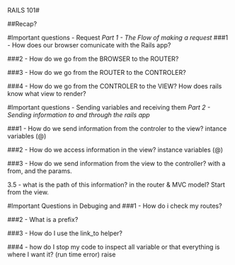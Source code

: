 RAILS 101#

##Recap?

#Important questions - Request
*Part 1 - The Flow of making a request*
###1 - How does our browser comunicate with the Rails app?

###2 - How do we go from the BROWSER to the ROUTER?

###3 - How do we go from the ROUTER to the CONTROLER?

###4 - How do we go from the CONTROLER to the VIEW? How does rails know what view to render?

#Important questions - Sending variables and receiving them
*Part 2 - Sending information to and through the rails app*

###1 - How do we send information from the controler to the view?
intance variables (@)

###2 - How do we access information in the view?
  instance variables (@)

###3 - How do we send information from the view to the controller?
  with a from, and the params.

  3.5 -  what is the path of this information? in the router & MVC model? Start from the view.


#Important Questions in Debuging and
###1 - How do i check my routes?

###2 - What is a prefix?

###3 - How do I use the link_to helper?

###4 - how do I stop my code to inspect all variable or that everything is where I want it? (run time error)
  raise
